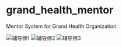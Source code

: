 # grand_health_mentor

Mentor System for Grand Health Organization

![辅导师1](https://user-images.githubusercontent.com/54579689/222008852-55f1ad8d-c9fd-44a6-9ed2-4395fc5aded6.png)
![辅导师2](https://user-images.githubusercontent.com/54579689/222008853-e365fc73-b973-4a95-ba95-e39e275e5a19.png)
![辅导师3](https://user-images.githubusercontent.com/54579689/222008854-003316b3-1d2c-4956-818d-255c83ad3f29.png)

